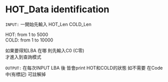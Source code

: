 # HOT_Data identification
    



`INPUT:`
一開始先輸入 HOT_Len  COLD_Len

HOT:   from 1 to 5000  
COLD:  from 1 to 10000  

如果要得知LBA 在哪
則先輸入C0  (C零)  
才進入到查詢模式  


`OUTPUT:`
在每次INPUT LBA 後 
皆會print HOT和COLD的狀態
如不需要 在Code中(有標記) 可註解掉

